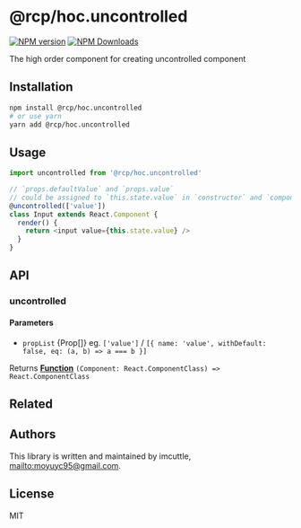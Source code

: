 # @rcp/hoc.uncontrolled

[![NPM version](https://img.shields.io/npm/v/@rcp/hoc.uncontrolled.svg?style=flat-square)](https://www.npmjs.com/package/@rcp/hoc.uncontrolled)
[![NPM Downloads](https://img.shields.io/npm/dm/@rcp/hoc.uncontrolled.svg?style=flat-square&maxAge=43200)](https://www.npmjs.com/package/@rcp/hoc.uncontrolled)

The high order component for creating uncontrolled component

## Installation

```bash
npm install @rcp/hoc.uncontrolled
# or use yarn
yarn add @rcp/hoc.uncontrolled
```

## Usage

```javascript
import uncontrolled from '@rcp/hoc.uncontrolled'

// `props.defaultValue` and `props.value`
// could be assigned to `this.state.value` in `constructor` and `componentWillReceiveProps` automatically.
@uncontrolled(['value'])
class Input extends React.Component {
  render() {
    return <input value={this.state.value} />
  }
}
```

## API

<!-- Generated by documentation.js. Update this documentation by updating the source code. -->

### uncontrolled

#### Parameters

- `propList` {Prop\[]} eg. `['value']` / `[{ name: 'value', withDefault: false, eq: (a, b) => a === b }]`

Returns **[Function](https://developer.mozilla.org/docs/Web/JavaScript/Reference/Statements/function)** `(Component: React.ComponentClass) => React.ComponentClass`

## Related

## Authors

This library is written and maintained by imcuttle, <mailto:moyuyc95@gmail.com>.

## License

MIT
